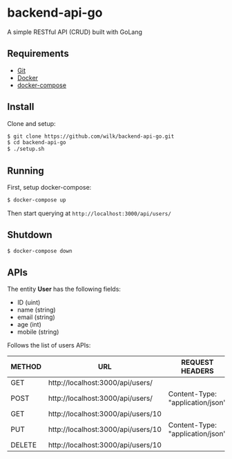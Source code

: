 # backend-api-go
A simple RESTful API (CRUD) built with GoLang

## Requirements

- [Git](https://git-scm.com/)
- [Docker](https://www.docker.com/)
- [docker-compose](https://docs.docker.com/compose/)

## Install
Clone and setup:

```bash
$ git clone https://github.com/wilk/backend-api-go.git
$ cd backend-api-go
$ ./setup.sh
```

## Running
First, setup docker-compose:

```bash
$ docker-compose up
```

Then start querying at `http://localhost:3000/api/users/`

## Shutdown
```bash
$ docker-compose down
```

## APIs
The entity **User** has the following fields:

- ID (uint)
- name (string)
- email (string)
- age (int)
- mobile (string)

Follows the list of users APIs:

|METHOD|URL|REQUEST HEADERS|REQUEST PAYLOAD|RESPONSE HEADERS|RESPONSE PAYLOAD|
|------|---|---------------|---------------|----------------|----------------|
|GET|http://localhost:3000/api/users/ ||||User[]|
|POST|http://localhost:3000/api/users/|Content-Type: "application/json"|User||User|
|GET|http://localhost:3000/api/users/10||||User|
|PUT|http://localhost:3000/api/users/10|Content-Type: "application/json"|User||User|
|DELETE|http://localhost:3000/api/users/10|||||
